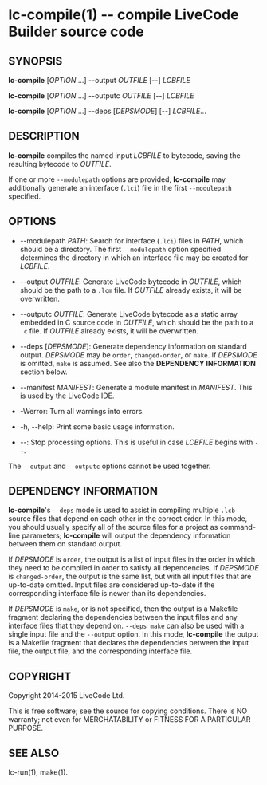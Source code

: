 lc-compile(1) -- compile LiveCode Builder source code
=====================================================

## SYNOPSIS

**lc-compile** [_OPTION_ ...] --output _OUTFILE_ [--] _LCBFILE_

**lc-compile** [_OPTION_ ...] --outputc _OUTFILE_ [--] _LCBFILE_

**lc-compile** [_OPTION_ ...] --deps [_DEPSMODE_] [--] _LCBFILE_...

## DESCRIPTION

**lc-compile** compiles the named input _LCBFILE_ to bytecode, saving the
resulting bytecode to _OUTFILE_.

If one or more `--modulepath` options are provided, **lc-compile** may
additionally generate an interface (`.lci`) file in the first `--modulepath`
specified.

## OPTIONS

* --modulepath _PATH_:
  Search for interface (`.lci`) files in _PATH_, which should be a directory.
  The first `--modulepath` option specified determines the directory in which
  an interface file may be created for _LCBFILE_.

* --output _OUTFILE_:
  Generate LiveCode bytecode in _OUTFILE_, which should be the path to a `.lcm`
  file.  If _OUTFILE_ already exists, it will be overwritten.

* --outputc _OUTFILE_:
  Generate LiveCode bytecode as a static array embedded in C source code in
  _OUTFILE_, which should be the path to a `.c` file.  If _OUTFILE_ already
  exists, it will be overwritten.

* --deps [_DEPSMODE_]:
  Generate dependency information on standard output.  _DEPSMODE_ may
  be `order`, `changed-order`, or `make`.  If _DEPSMODE_ is omitted,
  `make` is assumed.  See also the **DEPENDENCY INFORMATION** section
  below.

* --manifest _MANIFEST_:
  Generate a module manifest in _MANIFEST_.  This is used by the LiveCode IDE.

* -Werror:
  Turn all warnings into errors.

* -h, --help:
  Print some basic usage information.

* --:
  Stop processing options.  This is useful in case _LCBFILE_ begins with `--`.

The `--output` and `--outputc` options cannot be used together.

## DEPENDENCY INFORMATION

**lc-compile**'s `--deps` mode is used to assist in compiling multiple
`.lcb` source files that depend on each other in the correct order.
In this mode, you should usually specify all of the source files for a
project as command-line parameters; **lc-compile** will output the
dependency information between them on standard output.

If _DEPSMODE_ is `order`, the output is a list of input files in the
order in which they need to be compiled in order to satisfy all
dependencies.  If _DEPSMODE_ is `changed-order`, the output is the
same list, but with all input files that are up-to-date omitted.
Input files are considered up-to-date if the corresponding interface
file is newer than its dependencies.

If _DEPSMODE_ is `make`, or is not specified, then the output is a
Makefile fragment declaring the dependencies between the input files
and any interface files that they depend on.  `--deps make` can also
be used with a single input file and the `--output` option.  In this
mode, **lc-compile** the output is a Makefile fragment that declares
the dependencies between the input file, the output file, and the
corresponding interface file.

## COPYRIGHT

Copyright 2014-2015 LiveCode Ltd.

This is free software; see the source for copying conditions.  There is NO
warranty; not even for MERCHATABILITY or FITNESS FOR A PARTICULAR PURPOSE.

## SEE ALSO

lc-run(1), make(1).
